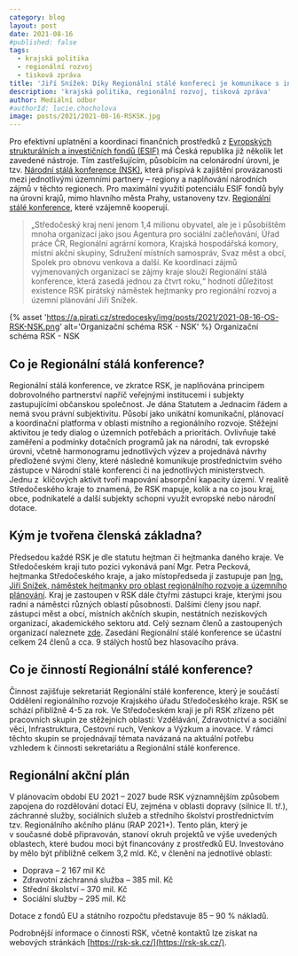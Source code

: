 ```yaml
---
category: blog
layout: post
date: 2021-08-16
#published: false
tags: 
  - krajská politika
  - regionální rozvoj
  - tisková zpráva
title: 'Jiří Snížek: Díky Regionální stálé konfereci je komunikace s institucemi v kraji efektivnější!'
description: 'krajská politika, regionální rozvoj, tisková zpráva'
author: Mediální odbor
#authorId: lucie.chocholova
image: posts/2021/2021-08-16-RSKSK.jpg
---
```


Pro efektivní uplatnění a koordinaci finančních prostředků z [Evropských strukturálních a investičních fondů (ESIF)](https://ec.europa.eu/regional_policy/cs/policy/what/glossary/e/esif) má Česká republika již několik let zavedené nástroje. Tím zastřešujícím, působícím na celonárodní úrovni, je tzv. [Národní stálá konference (NSK)](https://mmr.cz/cs/microsites/uzemni-dimenze/nsk), která přispívá k zajištění provázanosti mezi jednotlivými územními partnery – regiony a naplňování národních zájmů v těchto regionech. Pro maximální využití potenciálu ESIF fondů byly na úrovni krajů, mimo hlavního města Prahy, ustanoveny tzv. [Regionální stálé konference](https://mmr.cz/cs/microsites/uzemni-dimenze/rsk), které vzájemně kooperují.

> „Středočeský kraj není jenom 1,4 milionu obyvatel, ale je i působištěm mnoha organizací jako jsou Agentura pro sociální začleňování, Úřad práce ČR, Regionální agrární komora, Krajská hospodářská komory, místní akční skupiny, Sdružení místních samospráv, Svaz měst a obcí, Spolek pro obnovu venkova a další. Ke koordinaci zájmů vyjmenovaných organizací se zájmy kraje slouží Regionální stálá konference, která zasedá jednou za čtvrt roku,“ hodnotí důležitost existence RSK pirátský náměstek hejtmanky pro regionální rozvoj a územní plánování Jiří Snížek.

{% asset 'https://a.pirati.cz/stredocesky/img/posts/2021/2021-08-16-OS-RSK-NSK.png' alt='Organizační schéma RSK - NSK' %}
Organizační schéma RSK - NSK

## Co je Regionální stálá konference?
Regionální stálá konference, ve zkratce RSK, je naplňována principem dobrovolného partnerství napříč veřejnými institucemi i subjekty zastupujícími občanskou společnost. Je dána Statutem a Jednacím řádem a nemá svou právní subjektivitu. Působí jako unikátní komunikační, plánovací a koordinační platforma v oblasti místního a regionálního rozvoje. Stěžejní aktivitou je tedy dialog o územních potřebách a prioritách. Ovlivňuje také zaměření a podmínky dotačních programů jak na národní, tak evropské úrovni, včetně harmonogramu jednotlivých výzev a projednává návrhy předložené svými členy, které následně komunikuje prostřednictvím svého zástupce v Národní stálé konferenci či na jednotlivých ministerstvech. Jednu z  klíčových aktivit tvoří mapování absorpční kapacity území. V realitě Středočeského kraje to znamená, že RSK mapuje, kolik a na co jsou kraj, obce, podnikatelé a další subjekty schopni využít evropské nebo národní dotace.
## Kým je tvořena členská základna?
Předsedou každé RSK je dle statutu hejtman či hejtmanka daného kraje. Ve Středočeském kraji tuto pozici vykonává paní Mgr. Petra Pecková, hejtmanka Středočeského kraje, a jako místopředseda jí zastupuje pan [Ing. Jiří Snížek, náměstek hejtmanky pro oblast regionálního rozvoje a územního plánování](https://stredocesky.pirati.cz/lide/jiri-snizek/). Kraj je zastoupen v RSK dále čtyřmi zástupci kraje, kterými jsou radní a náměstci různých oblastí působnosti. Dalšími členy jsou např. zástupci měst a obcí, místních akčních skupin, nestátních neziskových organizací, akademického sektoru atd. Celý seznam členů a zastoupených organizací naleznete [zde](https://rsk-sk.cz/dokumenty/rsk/RSK_ScK_seznam_clenu.pdf). Zasedání Regionální stálé konference se účastní celkem 24 členů a cca. 9 stálých hostů bez hlasovacího práva.
## Co je činností Regionální stálé konference?
Činnost zajišťuje sekretariát Regionální stálé konference, který je součástí Oddělení regionálního rozvoje Krajského úřadu Středočeského kraje. RSK se schází přibližně 4-5 za rok. Ve Středočeském kraji je při RSK zřízeno pět pracovních skupin ze stěžejních oblastí: Vzdělávání, Zdravotnictví a sociální věci, Infrastruktura, Cestovní ruch, Venkov a Výzkum a inovace. V rámci těchto skupin se projednávají témata navázaná na aktuální potřebu vzhledem k činnosti sekretariátu a Regionální stálé konference.
## Regionální akční plán
V plánovacím období EU 2021 – 2027 bude RSK významnějším způsobem zapojena do rozdělování dotací EU, zejména v oblasti dopravy (silnice II. tř.), záchranné služby, sociálních služeb a středního školství prostřednictvím tzv. Regionálního akčního plánu (RAP 2021+). Tento plán, který je v současné době připravován, stanoví okruh projektů ve výše uvedených oblastech, které budou moci být financovány z prostředků EU. Investováno by mělo být přibližně celkem 3,2 mld. Kč, v členění na jednotlivé oblasti:
- Doprava – 2 167 mil Kč
- Zdravotní záchranná služba – 385 mil. Kč
- Střední školství – 370 mil. Kč
- Sociální služby – 295 mil. Kč

Dotace z fondů EU a státního rozpočtu představuje 85 – 90 % nákladů.

Podrobnější informace o činnosti RSK, včetně kontaktů lze získat na webových stránkách [https://rsk-sk.cz/](https://rsk-sk.cz/).
